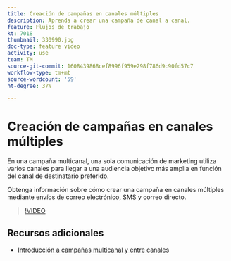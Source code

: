 ```yaml
---
title: Creación de campañas en canales múltiples
description: Aprenda a crear una campaña de canal a canal.
feature: Flujos de trabajo
kt: 7018
thumbnail: 330990.jpg
doc-type: feature video
activity: use
team: TM
source-git-commit: 1608439868cef8996f959e298f786d9c90fd57c7
workflow-type: tm+mt
source-wordcount: '59'
ht-degree: 37%

---
```


# Creación de campañas en canales múltiples

En una campaña multicanal, una sola comunicación de marketing utiliza varios canales para llegar a una audiencia objetivo más amplia en función del canal de destinatario preferido.

Obtenga información sobre cómo crear una campaña en canales múltiples mediante envíos de correo electrónico, SMS y correo directo.

>[!VIDEO](https://video.tv.adobe.com/v/330990?quality=12)

## Recursos adicionales

* [Introducción a campañas multicanal y entre canales](/help/orchestrate-campaigns/introduction-to-cross-and-multi-channel-campaigns.md)
